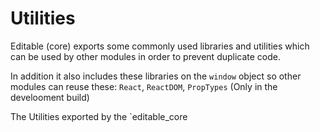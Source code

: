 # Utilities

Editable (core) exports some commonly used libraries and utilities which can be used by other modules in order to prevent duplicate code.

In addition it also includes these libraries on the `window` object so other modules can reuse these: `React`, `ReactDOM`, `PropTypes` (Only in the develooment build)

The Utilities exported by the `editable_core
